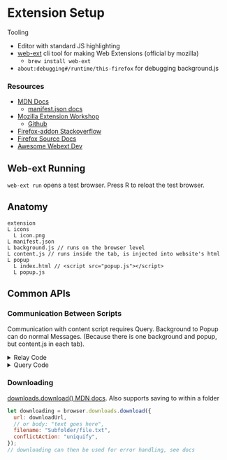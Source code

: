 # Extension Setup

Tooling
- Editor with standard JS highlighting
- [web-ext](https://extensionworkshop.com/documentation/develop/getting-started-with-web-ext/) cli tool for making Web Extensions (official by mozilla)
   - `brew install web-ext`
- `about:debugging#/runtime/this-firefox` for debugging background.js

### Resources
- [MDN Docs](https://developer.mozilla.org/en-US/docs/Mozilla/Add-ons/WebExtensions/Anatomy_of_a_WebExtension)
  - [manifest.json docs](https://developer.mozilla.org/en-US/docs/Mozilla/Add-ons/WebExtensions/manifest.json)
- [Mozilla Extension Workshop](https://extensionworkshop.com/)
  - [Github](https://github.com/mozilla/extension-workshop)
- [Firefox-addon Stackoverflow](https://stackoverflow.com/questions/tagged/firefox-addon)
- [Firefox Source Docs](https://firefox-source-docs.mozilla.org/index.html)
- [Awesome Webext Dev](https://github.com/davestewart/awesome-webext-dev)

## Web-ext Running

`web-ext run` opens a test browser. Press R to reloat the test browser.

## Anatomy
```
extension
L icons
  L icon.png
L manifest.json
L background.js // runs on the browser level
L content.js // runs inside the tab, is injected into website's html
L popup
  L index.html // <script src="popup.js"></script>
  L popup.js
```

## Common APIs

### Communication Between Scripts

Communication with content script requires Query. Background to Popup can do normal Messages. (Because there is one background and popup, but content.js in each tab).

<details>
<summary>Relay Code</summary>

```js
// background.js
browser.runtime.onMessage.addListener((message, sender) => {
  if (message.to === "popup") {
    // Send to popup
    browser.runtime.sendMessage({ from: "content", data: message.data });
  }

  if (message.to === "content") {
    // Forward to active tab’s content script
    return browser.tabs.query({ active: true, currentWindow: true })
      .then(tabs => {
        if (tabs[0]) {
          browser.tabs.sendMessage(tabs[0].id, { from: "popup", data: message.data });
        }
      });
  }
});
```

```js
// content.js
browser.runtime.sendMessage({ to: "popup", data: "Hello from content script!" }); // the to: "popup" is read by background for forwarding

browser.runtime.onMessage.addListener((message) => {
  if (message.from === "popup") {
    console.log("Content got:", message.data);
  }
});

```

```js
// popup.js
document.getElementById("send").addEventListener("click", () => {
  browser.runtime.sendMessage({ to: "content", data: "Hello from popup!" });
});

// Listen for content messages
browser.runtime.onMessage.addListener((message) => {
  if (message.from === "content") {
    console.log("Popup got:", message.data);
    document.getElementById("log").textContent = "Popup got: " + message.data;
  }
});

```
</details>

<details>
<summary>Query Code</summary>

```js
// popup.js
async function askContent() {
  let [tab] = await browser.tabs.query({ active: true, currentWindow: true });
  let response = await browser.tabs.sendMessage(tab.id, { type: "GET_INFO" });
  console.log("Got from content:", response);
}

askContent();
```
```js
// content.js
browser.runtime.onMessage.addListener((message, sender, sendResponse) => {
  if (message.type === "GET_INFO") {
    sendResponse("Here is the info from content script");
  }
});
```
</details>

### Downloading

[downloads.download() MDN docs](https://developer.mozilla.org/en-US/docs/Mozilla/Add-ons/WebExtensions/API/downloads/download). Also supports saving to within a folder
```js
let downloading = browser.downloads.download({
  url: downloadUrl,
  // or body: "text goes here",
  filename: "Subfolder/file.txt",
  conflictAction: "uniquify",
});
// downloading can then be used for error handling, see docs
```
